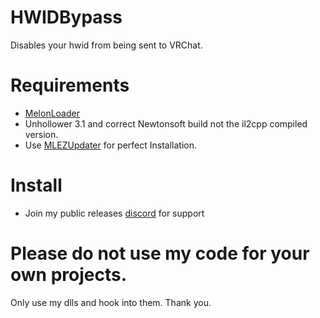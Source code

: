 # HWIDBypass
Disables your hwid from being sent to VRChat.

# Requirements
- [MelonLoader](https://github.com/HerpDerpinstine/MelonLoader)
- Unhollower 3.1 and correct Newtonsoft build not the il2cpp compiled version.
- Use [MLEZUpdater](https://github.com/l-404-l/MLEZUpdater) for perfect Installation.

# Install
- Join my public releases [discord](https://discord.gg/PMmbwc2) for support


# Please do not use my code for your own projects.
Only use my dlls and hook into them. Thank you.
